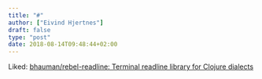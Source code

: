 ```yaml
---
title: "#"
author: ["Eivind Hjertnes"]
draft: false
type: "post"
date: 2018-08-14T09:48:44+02:00
---
```


Liked:
[bhauman/rebel-readline:
Terminal readline library for Clojure dialects](https://github.com/bhauman/rebel-readline)
